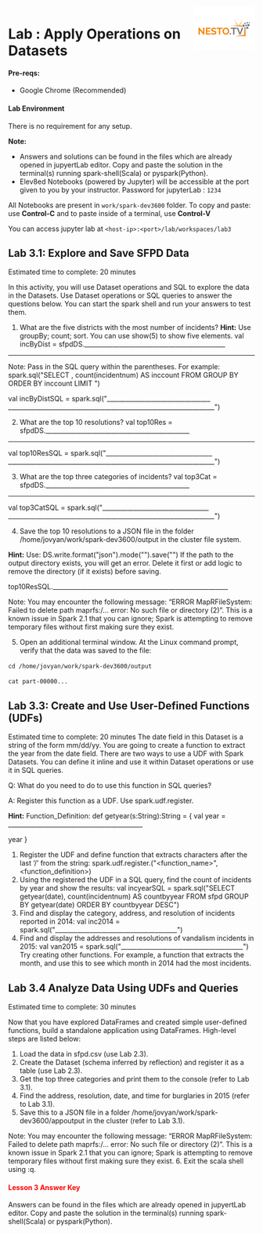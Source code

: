 <img align="right" src="../logo-small.png">

# Lab : Apply Operations on Datasets

#### Pre-reqs:
- Google Chrome (Recommended)

#### Lab Environment
There is no requirement for any setup.



**Note:** 
- Answers and solutions can be found in the files which are already opened in jupyertLab editor. Copy and paste the solution in the terminal(s) running spark-shell(Scala) or pyspark(Python).
- Elev8ed Notebooks (powered by Jupyter) will be accessible at the port given to you by your instructor. Password for jupyterLab : `1234`

All Notebooks are present in `work/spark-dev3600` folder. To copy and paste: use **Control-C** and to paste inside of a terminal, use **Control-V**

You can access jupyter lab at `<host-ip>:<port>/lab/workspaces/lab3`

## Lab 3.1: Explore and Save SFPD Data
Estimated time to complete: 20 minutes

In this activity, you will use Dataset operations and SQL to explore the data in the Datasets. Use Dataset
operations or SQL queries to answer the questions below.
You can start the spark shell and run
your answers to test them.

1. What are the five districts with the most number of incidents? **Hint:**  Use groupBy; count;
sort. You can use show(5) to show five elements.
val incByDist = sfpdDS._____________________________________________
____________________________________________________________________

Note: Pass in the SQL query within the parentheses. For example:
spark.sql("SELECT <column>, count(incidentnum)
AS inccount FROM <Dataset Table> GROUP BY <column>
ORDER BY inccount <SORT ORDER> LIMIT <number of records>")

val incByDistSQL = spark.sql("_________________________________
__________________________________________________________________")

2. What are the top 10 resolutions?
val top10Res = sfpdDS.______________________________________________
____________________________________________________________________
val top10ResSQL = spark.sql("__________________________________
__________________________________________________________________")

3. What are the top three categories of incidents?
val top3Cat = sfpdDS.______________________________________________
___________________________________________________________________
val top3CatSQL = spark.sql("__________________________________
__________________________________________________________________")

4. Save the top 10 resolutions to a JSON file in the folder /home/jovyan/work/spark-dev3600/output in the cluster
file system.

**Hint:**  Use: DS.write.format("json").mode("<mode type>").save("<path
to file>")
If the path to the output directory exists, you will get an error. Delete it first or add
logic to remove the directory (if it exists) before saving.

top10ResSQL.________________________________________________________

Note: You may encounter the following message: “ERROR MapRFileSystem:
Failed to delete path maprfs:/… error: No such file or
directory (2)”. This is a known issue in Spark 2.1 that you can ignore; Spark is
attempting to remove temporary files without first making sure they exist.

5. Open an additional terminal window. At the Linux command prompt, verify that the data was
saved to the file:

`cd /home/jovyan/work/spark-dev3600/output`

`cat part-00000...`

## Lab 3.3: Create and Use User-Defined Functions (UDFs)
Estimated time to complete: 20 minutes
The date field in this Dataset is a string of the form mm/dd/yy. You are going to create a function to
extract the year from the date field. There are two ways to use a UDF with Spark Datasets. You can
define it inline and use it within Dataset operations or use it in SQL queries.

Q: What do you need to do to use this function in SQL queries?

A: Register this function as a UDF. Use spark.udf.register.

**Hint:**  Function_Definition:
def getyear(s:String):String = {
val year = ___________________________________________

year
}

1. Register the UDF and define function that extracts characters after the last ‘/’ from the string:
spark.udf.register.("<function_name>",<function_definition>)
2. Using the registered the UDF in a SQL query, find the count of incidents by year and show the
results:
val incyearSQL = spark.sql("SELECT getyear(date),
count(incidentnum) AS countbyyear FROM sfpd
GROUP BY getyear(date) ORDER BY countbyyear DESC")
3. Find and display the category, address, and resolution of incidents reported in 2014:
val inc2014 = spark.sql("_______________________________________")
4. Find and display the addresses and resolutions of vandalism incidents in 2015:
val van2015 = spark.sql("_______________________________________")
Try creating other functions. For example, a function that extracts the month, and use this to see which
month in 2014 had the most incidents.

## Lab 3.4 Analyze Data Using UDFs and Queries
Estimated time to complete: 30 minutes

Now that you have explored DataFrames and created simple user-defined functions, build a standalone
application using DataFrames. High-level steps are listed below:
1. Load the data in sfpd.csv (use Lab 2.3).
2. Create the Dataset (schema inferred by reflection) and register it as a table (use Lab 2.3).
3. Get the top three categories and print them to the console (refer to Lab 3.1).
4. Find the address, resolution, date, and time for burglaries in 2015 (refer to Lab 3.1).
5. Save this to a JSON file in a folder /home/jovyan/work/spark-dev3600/appoutput in the cluster (refer to Lab 3.1).

Note: You may encounter the following message: “ERROR MapRFileSystem:
Failed to delete path maprfs:/… error: No such file or
directory (2)”. This is a known issue in Spark 2.1 that you can ignore; Spark is
attempting to remove temporary files without first making sure they exist.
6. Exit the scala shell using :q.

<h4><span style="color:red;">Lesson 3 Answer Key</span></h4>

Answers can be found in the files which are already opened in jupyertLab editor. Copy and paste the solution in the terminal(s) running spark-shell(Scala) or pyspark(Python).